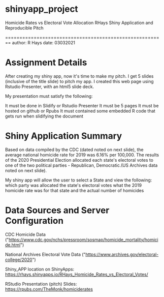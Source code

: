 # shinyapp_project

Homicide Rates vs Electoral Vote Allocation
RHays Shiny Application and Reproducible Pitch

========================================================
author: R Hays
date: 03032021

Assignment Details
========================================================

After creating my shiny app, now it's time to make my pitch. I get 5 slides 
(inclusive of the title slide) to pitch my app. I created this web page 
using Rstudio Presenter, with an html5 slide deck.

My presentation must satisfy the following:

It must be done in Slidify or Rstudio Presenter
It must be 5 pages
It must be hosted on github or Rpubs
It must contained some embedded R code that gets run when slidifying the document

Shiny Application Summary
========================================================
Based on data compiled by the CDC (dated noted on next slide), the average national homicide
rate for 2019 was 6.16% per 100,000. The results of the 2020 Presidential Election
allocated each state's electoral votes to one of the two political parties - Republican, Democratic.(US Archives data noted on next slide).

My shiny app will allow the user to select a State and view the following:
which party was allocated the state's electoral votes
what the 2019 homicide rate was for that state
and the actual number of homicides


Data Sources and Server Configuration
========================================================
CDC Homicide Data ("https://www.cdc.gov/nchs/pressroom/sosmap/homicide_mortality/homicide.html")

National Archives Electoral Vote Data ("https://www.archives.gov/electoral-college/2020")

Shiny_APP location on ShinyApps: https://rhays.shinyapps.io/RHays_Homicide_Rates_vs_Electoral_Votes/

RStudio Presentation (pitch) Slides: https://rpubs.com/TheMonk/homiciderates
 
